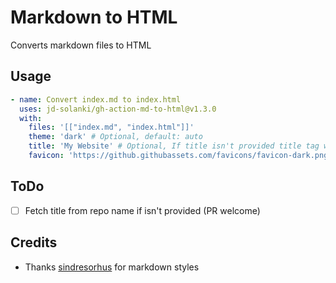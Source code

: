 # Markdown to HTML

Converts markdown files to HTML

## Usage

```yml
- name: Convert index.md to index.html
  uses: jd-solanki/gh-action-md-to-html@v1.3.0
  with:
    files: '[["index.md", "index.html"]]'
    theme: 'dark' # Optional, default: auto
    title: 'My Website' # Optional, If title isn't provided title tag won't get added
    favicon: 'https://github.githubassets.com/favicons/favicon-dark.png' # Optional, If favicon isn't provided favicon's link tag won't get added
```

## ToDo

- [ ] Fetch title from repo name if isn't provided (PR welcome)

## Credits

- Thanks [sindresorhus](https://github.com/sindresorhus/github-markdown-css) for markdown styles

